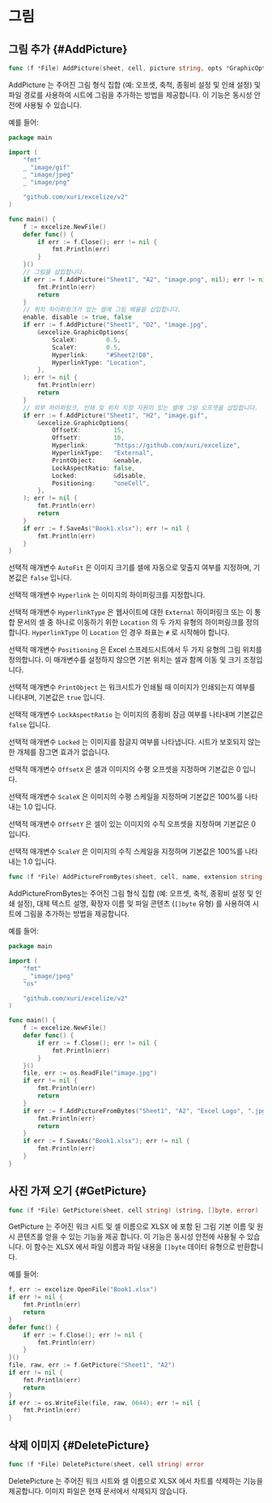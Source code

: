 # 그림

## 그림 추가 {#AddPicture}

```go
func (f *File) AddPicture(sheet, cell, picture string, opts *GraphicOptions) error
```

AddPicture 는 주어진 그림 형식 집합 (예: 오프셋, 축척, 종횡비 설정 및 인쇄 설정) 및 파일 경로를 사용하여 시트에 그림을 추가하는 방법을 제공합니다. 이 기능은 동시성 안전에 사용될 수 있습니다.

예를 들어:

```go
package main

import (
    "fmt"
    _ "image/gif"
    _ "image/jpeg"
    _ "image/png"

    "github.com/xuri/excelize/v2"
)

func main() {
    f := excelize.NewFile()
    defer func() {
        if err := f.Close(); err != nil {
            fmt.Println(err)
        }
    }()
    // 그림을 삽입합니다.
    if err := f.AddPicture("Sheet1", "A2", "image.png", nil); err != nil {
        fmt.Println(err)
        return
    }
    // 위치 하이퍼링크가 있는 셀에 그림 배율을 삽입합니다.
    enable, disable := true, false
    if err := f.AddPicture("Sheet1", "D2", "image.jpg",
        &excelize.GraphicOptions{
            ScaleX:        0.5,
            ScaleY:        0.5,
            Hyperlink:     "#Sheet2!D8",
            HyperlinkType: "Location",
        },
    ); err != nil {
        fmt.Println(err)
        return
    }
    // 외부 하이퍼링크, 인쇄 및 위치 지정 지원이 있는 셀에 그림 오프셋을 삽입합니다.
    if err := f.AddPicture("Sheet1", "H2", "image.gif",
        &excelize.GraphicOptions{
            OffsetX:         15,
            OffsetY:         10,
            Hyperlink:       "https://github.com/xuri/excelize",
            HyperlinkType:   "External",
            PrintObject:     &enable,
            LockAspectRatio: false,
            Locked:          &disable,
            Positioning:     "oneCell",
        },
    ); err != nil {
        fmt.Println(err)
        return
    }
    if err := f.SaveAs("Book1.xlsx"); err != nil {
        fmt.Println(err)
    }
}
```

선택적 매개변수 `AutoFit` 은 이미지 크기를 셀에 자동으로 맞출지 여부를 지정하며, 기본값은 `false` 입니다.

선택적 매개변수 `Hyperlink` 는 이미지의 하이퍼링크를 지정합니다.

선택적 매개변수 `HyperlinkType` 은 웹사이트에 대한 `External` 하이퍼링크 또는 이 통합 문서의 셀 중 하나로 이동하기 위한 `Location` 의 두 가지 유형의 하이퍼링크를 정의합니다. `HyperlinkType` 이 `Location` 인 경우 좌표는 `#` 로 시작해야 합니다.

선택적 매개변수 `Positioning` 은 Excel 스프레드시트에서 두 가지 유형의 그림 위치를 정의합니다. 이 매개변수를 설정하지 않으면 기본 위치는 셀과 함께 이동 및 크기 조정입니다.

선택적 매개변수 `PrintObject` 는 워크시트가 인쇄될 때 이미지가 인쇄되는지 여부를 나타내며, 기본값은 `true` 입니다.

선택적 매개변수 `LockAspectRatio` 는 이미지의 종횡비 잠금 여부를 나타내며 기본값은 `false` 입니다.

선택적 매개변수 `Locked` 는 이미지를 잠글지 여부를 나타냅니다. 시트가 보호되지 않는 한 개체를 잠그면 효과가 없습니다.

선택적 매개변수 `OffsetX` 은 셀과 이미지의 수평 오프셋을 지정하며 기본값은 0 입니다.

선택적 매개변수 `ScaleX` 은 이미지의 수평 스케일을 지정하며 기본값은 100%를 나타내는 1.0 입니다.

선택적 매개변수 `OffsetY` 은 셀이 있는 이미지의 수직 오프셋을 지정하며 기본값은 0 입니다.

선택적 매개변수 `ScaleY` 은 이미지의 수직 스케일을 지정하며 기본값은 100%를 나타내는 1.0 입니다.

```go
func (f *File) AddPictureFromBytes(sheet, cell, name, extension string, file []byte, opts *GraphicOptions) error
```

AddPictureFromBytes는 주어진 그림 형식 집합 (예: 오프셋, 축척, 종횡비 설정 및 인쇄 설정), 대체 텍스트 설명, 확장자 이름 및 파일 콘텐츠 (`[]byte` 유형) 를 사용하여 시트에 그림을 추가하는 방법을 제공합니다.

예를 들어:

```go
package main

import (
    "fmt"
    _ "image/jpeg"
    "os"

    "github.com/xuri/excelize/v2"
)

func main() {
    f := excelize.NewFile()
    defer func() {
        if err := f.Close(); err != nil {
            fmt.Println(err)
        }
    }()
    file, err := os.ReadFile("image.jpg")
    if err != nil {
        fmt.Println(err)
        return
    }
    if err := f.AddPictureFromBytes("Sheet1", "A2", "Excel Logo", ".jpg", file, nil); err != nil {
        fmt.Println(err)
        return
    }
    if err := f.SaveAs("Book1.xlsx"); err != nil {
        fmt.Println(err)
    }
}
```

## 사진 가져 오기 {#GetPicture}

```go
func (f *File) GetPicture(sheet, cell string) (string, []byte, error)
```

GetPicture 는 주어진 워크 시트 및 셀 이름으로 XLSX 에 포함 된 그림 기본 이름 및 원시 콘텐츠를 얻을 수 있는 기능을 제공 합니다. 이 기능은 동시성 안전에 사용될 수 있습니다. 이 함수는 XLSX 에서 파일 이름과 파일 내용을 `[]byte` 데이터 유형으로 반환합니다.

예를 들어:

```go
f, err := excelize.OpenFile("Book1.xlsx")
if err != nil {
    fmt.Println(err)
    return
}
defer func() {
    if err := f.Close(); err != nil {
        fmt.Println(err)
    }
}()
file, raw, err := f.GetPicture("Sheet1", "A2")
if err != nil {
    fmt.Println(err)
    return
}
if err := os.WriteFile(file, raw, 0644); err != nil {
    fmt.Println(err)
}
```

## 삭제 이미지 {#DeletePicture}

```go
func (f *File) DeletePicture(sheet, cell string) error
```

DeletePicture 는 주어진 워크 시트와 셀 이름으로 XLSX 에서 차트를 삭제하는 기능을 제공합니다. 이미지 파일은 현재 문서에서 삭제되지 않습니다.
